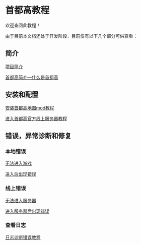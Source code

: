 # 首都高教程

欢迎查阅此教程！

由于目前本文档还处于开发阶段，目前仅有以下几个部分可供查看：

## 简介

[项目简介](../pege_about/)

[首都高简介—什么是首都高](../page_Getting/shutoku)

## 安装和配置

[安装首都高地图mod教程](../page-localGame/install)

[进入首都高官方线上服务器教程](../page_onlineGame/install)



## 错误，异常诊断和修复

### 本地错误

[无法进入游戏](../page-localGame/error)

[进入后出现错误]()

### 线上错误

[无法进入服务器]()

[进入服务器后出现错误]()



### 查看日志

[日志诊断错误教程]()